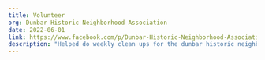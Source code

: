 ```yaml
---
title: Volunteer
org: Dunbar Historic Neighborhood Association
date: 2022-06-01
link: https://www.facebook.com/p/Dunbar-Historic-Neighborhood-Association-61558144494132/
description: "Helped do weekly clean ups for the dunbar historic neighborhood center in Little Rockm AR."
---
```

